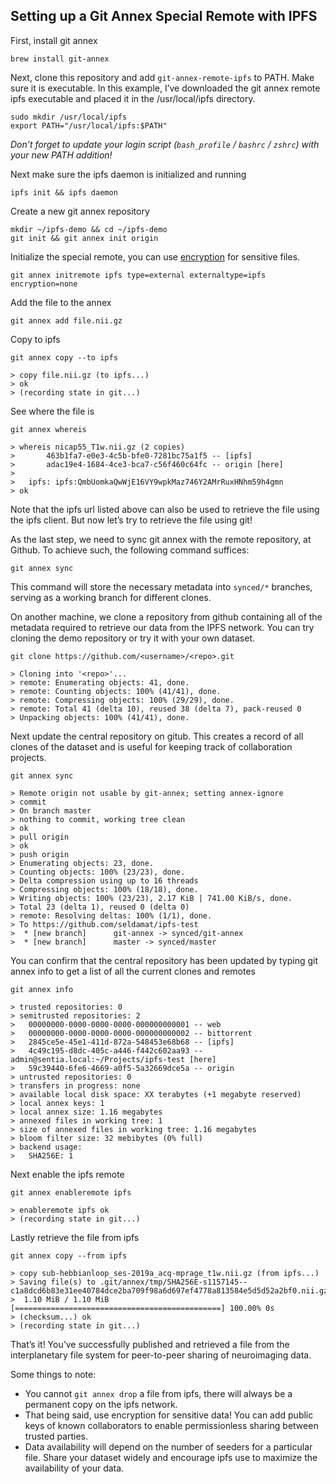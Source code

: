
## Setting up a Git Annex Special Remote with IPFS

First, install git annex
```
brew install git-annex
```

Next, clone this repository and add `git-annex-remote-ipfs` to PATH. Make sure it is executable. In this example, I’ve downloaded the git annex remote ipfs executable and placed it in the /usr/local/ipfs directory.
```
sudo mkdir /usr/local/ipfs
export PATH="/usr/local/ipfs:$PATH"
```

*Don’t forget to update your login script (`bash_profile` / `bashrc` / `zshrc`) with your new PATH addition!*

Next make sure the ipfs daemon is initialized and running
```
ipfs init && ipfs daemon
```

Create a new git annex repository
```
mkdir ~/ipfs-demo && cd ~/ipfs-demo
git init && git annex init origin
```

Initialize the special remote, you can use [encryption](https://git-annex.branchable.com/encryption/) for sensitive files.
```
git annex initremote ipfs type=external externaltype=ipfs encryption=none
```

Add the file to the annex
```
git annex add file.nii.gz
```

Copy to ipfs
```
git annex copy --to ipfs
```
```
> copy file.nii.gz (to ipfs...)
> ok
> (recording state in git...)
```

See where the file is
```
git annex whereis
```
```
> whereis nicap55_T1w.nii.gz (2 copies)
>   	463b1fa7-e0e3-4c5b-bfe0-7281bc75a1f5 -- [ipfs]
>    	adac19e4-1684-4ce3-bca7-c56f460c64fc -- origin [here]
>
>   ipfs: ipfs:QmbUomkaQwWjE16VY9wpkMaz746Y2AMrRuxHNhm59h4gmn
> ok
```

Note that the ipfs url listed above can also be used to retrieve the file using the ipfs client. But now let’s try to retrieve the file using git!

As the last step, we need to sync git annex with the remote repository, at Github. To achieve such, the following command suffices:
```
git annex sync
```
This command will store the necessary metadata into `synced/*` branches, serving as a working branch for different clones.

On another machine, we clone a repository from github containing all of the metadata required to retrieve our data from the IPFS network. You can try cloning the demo repository or try it with your own dataset.
```
git clone https://github.com/<username>/<repo>.git
```
```
> Cloning into '<repo>'...
> remote: Enumerating objects: 41, done.
> remote: Counting objects: 100% (41/41), done.
> remote: Compressing objects: 100% (29/29), done.
> remote: Total 41 (delta 10), reused 38 (delta 7), pack-reused 0
> Unpacking objects: 100% (41/41), done.
```

Next update the central repository on gitub. This creates a record of all clones of the dataset and is useful for keeping track of collaboration projects.
```
git annex sync
```
```
> Remote origin not usable by git-annex; setting annex-ignore
> commit
> On branch master
> nothing to commit, working tree clean
> ok
> pull origin
> ok
> push origin
> Enumerating objects: 23, done.
> Counting objects: 100% (23/23), done.
> Delta compression using up to 16 threads
> Compressing objects: 100% (18/18), done.
> Writing objects: 100% (23/23), 2.17 KiB | 741.00 KiB/s, done.
> Total 23 (delta 1), reused 0 (delta 0)
> remote: Resolving deltas: 100% (1/1), done.
> To https://github.com/seldamat/ipfs-test
>  * [new branch]      git-annex -> synced/git-annex
>  * [new branch]      master -> synced/master
```

You can confirm that the central repository has been updated by typing git annex info to get a list of all the current clones and remotes
```
git annex info
```
```
> trusted repositories: 0
> semitrusted repositories: 2
> 	00000000-0000-0000-0000-000000000001 -- web
>  	00000000-0000-0000-0000-000000000002 -- bittorrent
>  	2845ce5e-45e1-411d-872a-548453e68b68 -- [ipfs]
>  	4c49c195-d8dc-405c-a446-f442c602aa93 -- admin@sentia.local:~/Projects/ipfs-test [here]
>  	59c39440-6fe6-4669-a0f5-5a32669dce5a -- origin
> untrusted repositories: 0
> transfers in progress: none
> available local disk space: XX terabytes (+1 megabyte reserved)
> local annex keys: 1
> local annex size: 1.16 megabytes
> annexed files in working tree: 1
> size of annexed files in working tree: 1.16 megabytes
> bloom filter size: 32 mebibytes (0% full)
> backend usage:
> 	SHA256E: 1
```

Next enable the ipfs remote
```
git annex enableremote ipfs
```
```
> enableremote ipfs ok
> (recording state in git...)
```

Lastly retrieve the file from ipfs
```
git annex copy --from ipfs
```
```
> copy sub-hebbianloop_ses-2019a_acq-mprage_t1w.nii.gz (from ipfs...)
> Saving file(s) to .git/annex/tmp/SHA256E-s1157145--c1a8dcd6b83e31ee40784dce2ba709f98a6d697ef4778a813584e5d5d52a2bf0.nii.gz
>  1.10 MiB / 1.10 MiB [==============================================] 100.00% 0s
> (checksum...) ok
> (recording state in git...)
```

That’s it! You’ve successfully published and retrieved a file from the interplanetary file system for peer-to-peer sharing of neuroimaging data.

Some things to note:
* You cannot `git annex drop` a file from ipfs, there will always be a permanent copy on the ipfs network.
* That being said, use encryption for sensitive data! You can add public keys of known collaborators to enable permissionless sharing between trusted parties.
* Data availability will depend on the number of seeders for a particular file. Share your dataset widely and encourage ipfs use to maximize the availability of your data.
